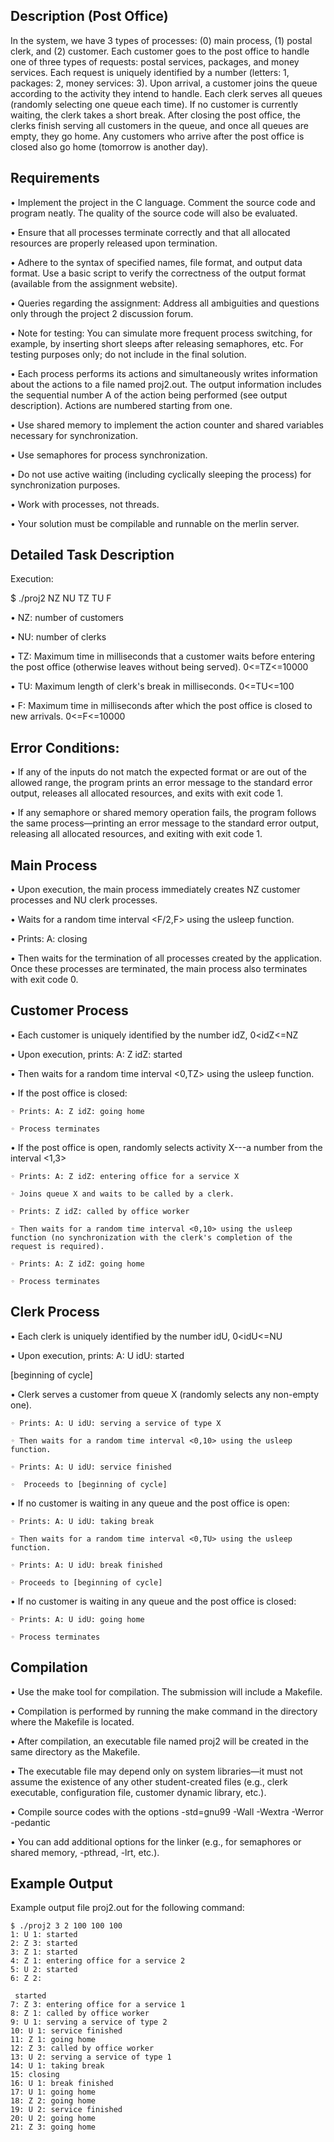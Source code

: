 <h2>Description (Post Office)</h2>

In the system, we have 3 types of processes: (0) main process, (1) postal clerk, and (2) customer. Each customer goes to the post office to handle one of three types of requests: postal services, packages, and money services. Each request is uniquely identified by a number (letters: 1, packages: 2, money services: 3). Upon arrival, a customer joins the queue according to the activity they intend to handle. Each clerk serves all queues (randomly selecting one queue each time). If no customer is currently waiting, the clerk takes a short break. After closing the post office, the clerks finish serving all customers in the queue, and once all queues are empty, they go home. Any customers who arrive after the post office is closed also go home (tomorrow is another day).

<h2>Requirements</h2>

• Implement the project in the C language. Comment the source code and program neatly. The quality of the source code will also be evaluated.

• Ensure that all processes terminate correctly and that all allocated resources are properly released upon termination.

• Adhere to the syntax of specified names, file format, and output data format. Use a basic script to verify the correctness of the output format (available from the assignment website).

• Queries regarding the assignment: Address all ambiguities and questions only through the project 2 discussion forum.

• Note for testing: You can simulate more frequent process switching, for example, by inserting short sleeps after releasing semaphores, etc. For testing purposes only; do not include in the final solution.

• Each process performs its actions and simultaneously writes information about the actions to a file named proj2.out. The output information includes the sequential number A of the action being performed (see output description). Actions are numbered starting from one.

• Use shared memory to implement the action counter and shared variables necessary for synchronization.

• Use semaphores for process synchronization.

• Do not use active waiting (including cyclically sleeping the process) for synchronization purposes.

• Work with processes, not threads.

• Your solution must be compilable and runnable on the merlin server.


<h2>Detailed Task Description</h2>
Execution:

$ ./proj2 NZ NU TZ TU F

• NZ: number of customers

• NU: number of clerks

• TZ: Maximum time in milliseconds that a customer waits before entering the post office (otherwise leaves without being served). 0<=TZ<=10000

• TU: Maximum length of clerk's break in milliseconds. 0<=TU<=100

• F: Maximum time in milliseconds after which the post office is closed to new arrivals. 0<=F<=10000


                                                          
<h2>Error Conditions:</h2>

• If any of the inputs do not match the expected format or are out of the allowed range, the program prints an error message to the standard error output, releases all allocated resources, and exits with exit code 1.

• If any semaphore or shared memory operation fails, the program follows the same process—printing an error message to the standard error output, releasing all allocated resources, and exiting with exit code 1.


<h2>Main Process</h2>

• Upon execution, the main process immediately creates NZ customer processes and NU clerk processes.

 • Waits for a random time interval <F/2,F> using the usleep function.

 • Prints: A: closing

• Then waits for the termination of all processes created by the application. Once these processes are terminated, the main process also terminates with exit code 0.


<h2>Customer Process</h2>

  • Each customer is uniquely identified by the number idZ, 0<idZ<=NZ

  • Upon execution, prints: A: Z idZ: started

  • Then waits for a random time interval <0,TZ> using the usleep function.

  • If the post office is closed:

    ◦ Prints: A: Z idZ: going home
  
    ◦ Process terminates
  
  • If the post office is open, randomly selects activity X---a number from the interval <1,3>
  
    ◦ Prints: A: Z idZ: entering office for a service X
  
    ◦ Joins queue X and waits to be called by a clerk.
  
    ◦ Prints: Z idZ: called by office worker
  
    ◦ Then waits for a random time interval <0,10> using the usleep function (no synchronization with the clerk's completion of the request is required).
  
    ◦ Prints: A: Z idZ: going home
  
    ◦ Process terminates

<h2>Clerk Process</h2>

  • Each clerk is uniquely identified by the number idU, 0<idU<=NU

  • Upon execution, prints: A: U idU: started

[beginning of cycle]

  • Clerk serves a customer from queue X (randomly selects any non-empty one).

    ◦ Prints: A: U idU: serving a service of type X
  
    ◦ Then waits for a random time interval <0,10> using the usleep function.
  
    ◦ Prints: A: U idU: service finished
  
    ◦  Proceeds to [beginning of cycle]
  
• If no customer is waiting in any queue and the post office is open:

    ◦ Prints: A: U idU: taking break
  
    ◦ Then waits for a random time interval <0,TU> using the usleep function.
  
    ◦ Prints: A: U idU: break finished
  
    ◦ Proceeds to [beginning of cycle]
  
• If no customer is waiting in any queue and the post office is closed:

    ◦ Prints: A: U idU: going home
  
    ◦ Process terminates

<h2>Compilation</h2>

• Use the make tool for compilation. The submission will include a Makefile.

• Compilation is performed by running the make command in the directory where the Makefile is located.

• After compilation, an executable file named proj2 will be created in the same directory as the Makefile.

• The executable file may depend only on system libraries—it must not assume the existence of any other student-created files (e.g., clerk executable, configuration file, customer dynamic library, etc.).

• Compile source codes with the options -std=gnu99 -Wall -Wextra -Werror -pedantic

• You can add additional options for the linker (e.g., for semaphores or shared memory, -pthread, -lrt, etc.).


<h2>Example Output</h2>

Example output file proj2.out for the following command:

```
$ ./proj2 3 2 100 100 100
1: U 1: started
2: Z 3: started
3: Z 1: started
4: Z 1: entering office for a service 2
5: U 2: started
6: Z 2:

 started
7: Z 3: entering office for a service 1
8: Z 1: called by office worker
9: U 1: serving a service of type 2
10: U 1: service finished
11: Z 1: going home
12: Z 3: called by office worker
13: U 2: serving a service of type 1
14: U 1: taking break
15: closing
16: U 1: break finished
17: U 1: going home
18: Z 2: going home
19: U 2: service finished
20: U 2: going home
21: Z 3: going home
```
